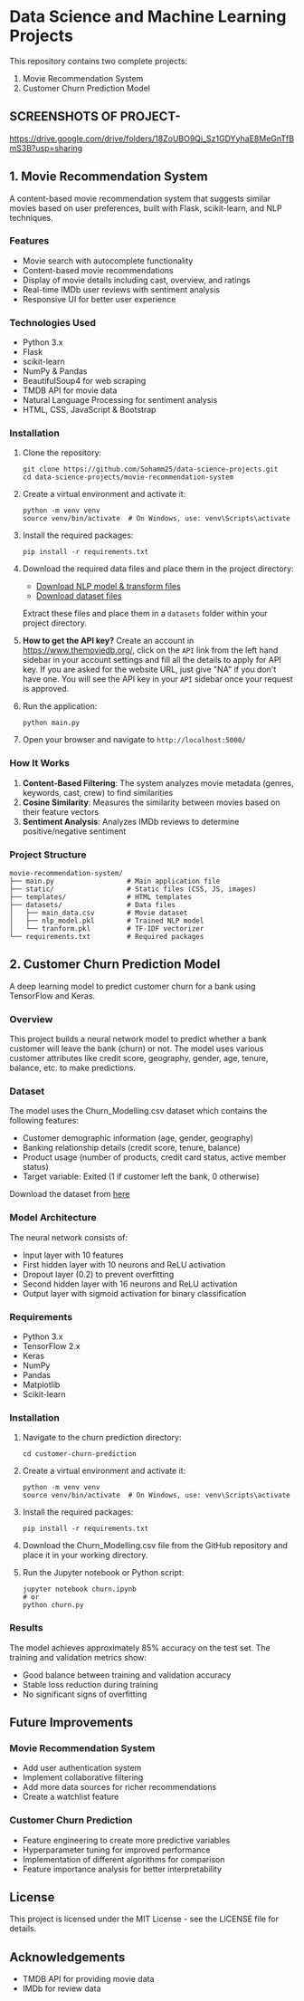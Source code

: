 # Data Science and Machine Learning Projects

This repository contains two complete projects:
1. Movie Recommendation System
2. Customer Churn Prediction Model 
 
## SCREENSHOTS OF PROJECT-
https://drive.google.com/drive/folders/18ZoUBO9Qi_Sz1GDYyhaE8MeGnTfBmS3B?usp=sharing

## 1. Movie Recommendation System

A content-based movie recommendation system that suggests similar movies based on user preferences, built with Flask, scikit-learn, and NLP techniques.

### Features

- Movie search with autocomplete functionality
- Content-based movie recommendations
- Display of movie details including cast, overview, and ratings
- Real-time IMDb user reviews with sentiment analysis
- Responsive UI for better user experience

### Technologies Used

- Python 3.x
- Flask
- scikit-learn
- NumPy & Pandas
- BeautifulSoup4 for web scraping
- TMDB API for movie data
- Natural Language Processing for sentiment analysis
- HTML, CSS, JavaScript & Bootstrap

### Installation

1. Clone the repository:
   ```
   git clone https://github.com/Sohamm25/data-science-projects.git
   cd data-science-projects/movie-recommendation-system
   ```

2. Create a virtual environment and activate it:
   ```
   python -m venv venv
   source venv/bin/activate  # On Windows, use: venv\Scripts\activate
   ```

3. Install the required packages:
   ```
   pip install -r requirements.txt
   ```

4. Download the required data files and place them in the project directory:
   - [Download NLP model & transform files](https://drive.google.com/file/d/1NoqW0d70rymoBcqShO-v-lFxwmMmSGyL/view?usp=drive_link)
   - [Download dataset files](https://drive.google.com/file/d/1CEBvXUE7_Sj3JGF5lrDMWc4j4mETdXxR/view?usp=sharing)
   
   Extract these files and place them in a `datasets` folder within your project directory.

5. **How to get the API key?**
   Create an account in https://www.themoviedb.org/, click on the `API` link from the left hand sidebar in your account settings and fill all the details to apply for API key. If you are asked for the website URL, just give "NA" if you don't have one. You will see the API key in your `API` sidebar once your request is approved.

6. Run the application:
   ```
   python main.py
   ```

7. Open your browser and navigate to `http://localhost:5000/`

### How It Works

1. **Content-Based Filtering**: The system analyzes movie metadata (genres, keywords, cast, crew) to find similarities
2. **Cosine Similarity**: Measures the similarity between movies based on their feature vectors
3. **Sentiment Analysis**: Analyzes IMDb reviews to determine positive/negative sentiment

### Project Structure

```
movie-recommendation-system/
├── main.py                  # Main application file
├── static/                  # Static files (CSS, JS, images)
├── templates/               # HTML templates
├── datasets/                # Data files
│   ├── main_data.csv        # Movie dataset
│   ├── nlp_model.pkl        # Trained NLP model
│   └── tranform.pkl         # TF-IDF vectorizer
└── requirements.txt         # Required packages
```

## 2. Customer Churn Prediction Model

A deep learning model to predict customer churn for a bank using TensorFlow and Keras.

### Overview

This project builds a neural network model to predict whether a bank customer will leave the bank (churn) or not. The model uses various customer attributes like credit score, geography, gender, age, tenure, balance, etc. to make predictions.

### Dataset

The model uses the Churn_Modelling.csv dataset which contains the following features:
- Customer demographic information (age, gender, geography)
- Banking relationship details (credit score, tenure, balance)
- Product usage (number of products, credit card status, active member status)
- Target variable: Exited (1 if customer left the bank, 0 otherwise)

Download the dataset from [here](https://github.com/YOUR-USERNAME/data-science-projects/blob/main/customer-churn-prediction/Churn_Modelling.csv)

### Model Architecture

The neural network consists of:
- Input layer with 10 features
- First hidden layer with 10 neurons and ReLU activation
- Dropout layer (0.2) to prevent overfitting
- Second hidden layer with 16 neurons and ReLU activation
- Output layer with sigmoid activation for binary classification

### Requirements

- Python 3.x
- TensorFlow 2.x
- Keras
- NumPy
- Pandas
- Matplotlib
- Scikit-learn

### Installation

1. Navigate to the churn prediction directory:
   ```
   cd customer-churn-prediction
   ```

2. Create a virtual environment and activate it:
   ```
   python -m venv venv
   source venv/bin/activate  # On Windows, use: venv\Scripts\activate
   ```

3. Install the required packages:
   ```
   pip install -r requirements.txt
   ```

4. Download the Churn_Modelling.csv file from the GitHub repository and place it in your working directory.

5. Run the Jupyter notebook or Python script:
   ```
   jupyter notebook churn.ipynb
   # or
   python churn.py
   ```

### Results

The model achieves approximately 85% accuracy on the test set. The training and validation metrics show:
- Good balance between training and validation accuracy
- Stable loss reduction during training
- No significant signs of overfitting

## Future Improvements

### Movie Recommendation System
- Add user authentication system
- Implement collaborative filtering
- Add more data sources for richer recommendations
- Create a watchlist feature

### Customer Churn Prediction
- Feature engineering to create more predictive variables
- Hyperparameter tuning for improved performance
- Implementation of different algorithms for comparison
- Feature importance analysis for better interpretability

## License

This project is licensed under the MIT License - see the LICENSE file for details.

## Acknowledgements

- TMDB API for providing movie data
- IMDb for review data
